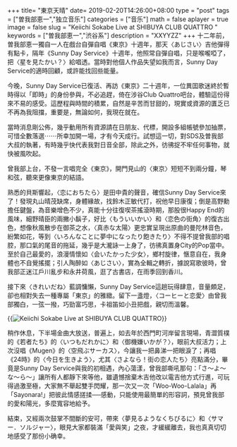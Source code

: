 +++
title= "東京天晴"
date= 2019-02-20T14:26:00+08:00
type = "post"
tags = ["曽我部恵一","独立音乐"]
categories = ["音乐"]
math = false
aplayer = true
image = false
slug = "Keiichi Sokabe Live at SHIBUYA CLUB QUATTRO "
keywords = ["曽我部恵一","渋谷系"]
description = "XXYYZZ"
+++
十二年前，曽我部恵一獨自一人在戲台自彈自唱《東京》十週年，那天〈あじさい〉吉他彈得有點卡，隔年《Sunny Day Service》十週年，他照常自彈自唱，只是喉嚨啞了，把〈星を見たかい？〉給唱透。當時對他個人作品失望如我而言，Sunny Day Service的適時回顧，或許能找回些能量。
<!--more-->
今晚，Sunny Day Service已復活、再訪《東京》二十週年，一位異囯歌迷終於暫時得以「即時」的身份參與，不必追趕，倚在涉谷Club Quattro吧台，體驗這份得來不易的感受。這歷程與時間的積累，自然是辛苦而甘甜的，現實或資源的匱乏已不再為我阻擋，重要是，無論如何，我現在就在。

當時消息剛公佈，幾乎動用所有資源請在日朋友、代標，開設多組帳號參加抽票，可惜全數落選⋯⋯所幸加開一場，才有今天成行。試想這一切，對SDS及曽我部大叔的執著，有時幾乎快代表我對日音全部，除此之外，彷彿捉不牢任何事物，就快被風吹起。

<div
class="aplayer"
data-id="22685139"
data-server="netease"
data-type="song"
data-mutex="true"
data-mini="false"
data-loop="none">
</div>

曾我部上台，不發一言唱完全《東京》，開門見山的〈東京〉短短不到兩分鐘，琴和弦，聽來更像東京的結語。

熟悉的貝斯響起，〈恋におちたら〉是田中貴的聲音，確信Sunny Day Service來了！發現丸山晴茂缺席，身體緣故，找鈴木正敏代打，祝他早日康復；倒是高野勳擔任鍵盤，為音樂增色不少，真能十分往復喫茶搖滾時期，那股很Happy End的風味，細野晴臣的兩撇小鬍子，好比〈もういいかい〉和〈恋色の街角〉的復古出色，想像秋風散步在御茶之水，〈真赤な太陽〉更忠實呈現出原曲的曼陀林音色，紛繁如花，等到〈いろんなことに夢中になったり飽きたり〉不得不提曾我部的唱腔，那口氣的尾音的拖延，幾乎是大瀧詠一上身了，彷彿真置身City的Pop當中。至於自己最愛的，浪漫情懷如〈会いたかった少女〉，鄉村旋律，愜意自在，我身體也不自覺搖擺；引人陶醉如〈あじさい〉，實為全輯之轉折，據說寫歌彼時，曾我部正迷江戶川亂步和永井荷風，逛了古書店，在雨季回到香川。

接下來〈きれいだね〉藍調慵懶，Sunny Day Service這趟玩得肆意，音量頗足，卻也相對失去一種專屬「東京」的雅緻。留下一盞燈，〈コーヒーと恋愛〉由曾我部獨白，一弦一撥，巧勁富巧思，卡祖笛如小丑把戲，親切而溫馨。

{{<img src="https://ian2.oss-cn-hangzhou.aliyuncs.com/2019-02-20-062929.jpg" alt="Keiichi Sokabe Live at SHIBUYA CLUB QUATTRO">}}

稍作休息，下半場金曲大放送，普遍上，如去年於西門町河岸留言現場，青澀質樸的《若者たち》的〈いつもだれかに〉和〈御機嫌いかが？〉，眼前大叔活力；上次沒唱《Mugen》的〈空飛ぶサーカス〉，今讓我一把鼻涕一把眼淚了；再唱《24時》的〈今日を生きよう〉，尤其〈さよなら！街の恋人たち〉亮點滿分，畢竟是Sunny Day Service與我的初相遇，內心蕩漾，曾我部嘶吼那句：「さ～よ～な～ら～」讓所有人都靜下來等他，雖遺憾捨棄木吉他改以電吉他方式行進，可玩得過激至極，大家無不舉起雙手閃耀，那一次又一次「Woo-Woo-Lalala」再「Sayonara!」把彼此情感搓揉──感動，只能使用最簡單的形容詞，預見曾我部的愛和陽光，多麼寬容地給予。

結束，又經兩次鼓掌不間斷的安可，帶來〈夢見るようなくちびるに〉和〈サマー．ソルジャー〉，眼見大家都裝滿「愛與笑」之夜，才緩緩離去，我也真真切切地感受了那份小确幸。
